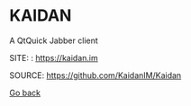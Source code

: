 # KAIDAN
 
 A QtQuick Jabber client
 
 SITE: : https://kaidan.im

 SOURCE: https://github.com/KaidanIM/Kaidan

 [Go back](https://portable-linux-apps.github.io/apps.html)
